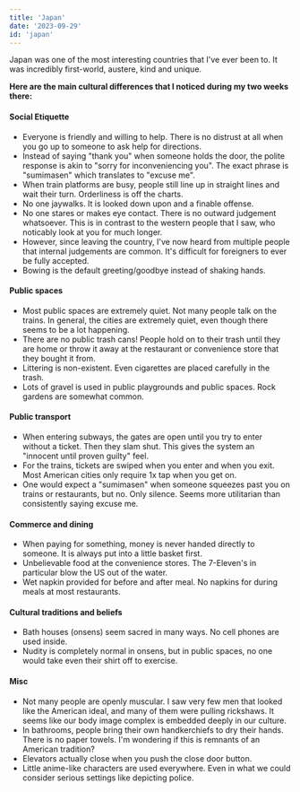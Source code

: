 ```yaml
---
title: 'Japan'
date: '2023-09-29'
id: 'japan'
---
```

Japan was one of the most interesting countries that I've ever been to. It was incredibly first-world, austere, kind and unique.

**Here are the main cultural differences that I noticed during my two weeks there:**

#### Social Etiquette

- Everyone is friendly and willing to help. There is no distrust at all when you go up to someone to ask help for directions.
- Instead of saying "thank you" when someone holds the door, the polite response is akin to "sorry for inconveniencing you". The exact phrase is "sumimasen" which translates to "excuse me".
- When train platforms are busy, people still line up in straight lines and wait their turn. Orderliness is off the charts.
- No one jaywalks. It is looked down upon and a finable offense.
- No one stares or makes eye contact. There is no outward judgement whatsoever. This is in contrast to the western people that I saw, who noticably look at you for much longer.
- However, since leaving the country, I've now heard from multiple people that internal judgements are common. It's difficult for foreigners to ever be fully accepted.
- Bowing is the default greeting/goodbye instead of shaking hands.

#### Public spaces

- Most public spaces are extremely quiet. Not many people talk on the trains. In general, the cities are extremely quiet, even though there seems to be a lot happening.
- There are no public trash cans! People hold on to their trash until they are home or throw it away at the restaurant or convenience store that they bought it from.
- Littering is non-existent. Even cigarettes are placed carefully in the trash.
- Lots of gravel is used in public playgrounds and public spaces. Rock gardens are somewhat common.

#### Public transport

- When entering subways, the gates are open until you try to enter without a ticket. Then they slam shut. This gives the system an "innocent until proven guilty" feel.
- For the trains, tickets are swiped when you enter and when you exit. Most American cities only require 1x tap when you get on.
- One would expect a "sumimasen" when someone squeezes past you on trains or restaurants, but no. Only silence. Seems more utilitarian than consistently saying excuse me.

#### Commerce and dining

- When paying for something, money is never handed directly to someone. It is always put into a little basket first.
- Unbelievable food at the convenience stores. The 7-Eleven's in particular blow the US out of the water.
- Wet napkin provided for before and after meal. No napkins for during meals at most restaurants.

#### Cultural traditions and beliefs

- Bath houses (onsens) seem sacred in many ways. No cell phones are used inside.
- Nudity is completely normal in onsens, but in public spaces, no one would take even their shirt off to exercise.

#### Misc

- Not many people are openly muscular. I saw very few men that looked like the American ideal, and many of them were pulling rickshaws. It seems like our body image complex is embedded deeply in our culture.
- In bathrooms, people bring their own handkerchiefs to dry their hands. There is no paper towels. I'm wondering if this is remnants of an American tradition?
- Elevators actually close when you push the close door button.
- Little anime-like characters are used everywhere. Even in what we could consider serious settings like depicting police.
